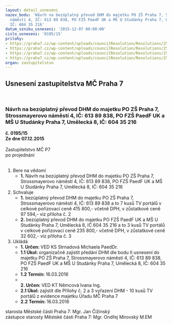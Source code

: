```yaml
---
layout: detail_usneseni
nazev_bodu: 'Návrh na bezúplatný převod DHM do majetku PO ZŠ Praha 7, Strossmayerovo
  náměstí 4, IČ: 613 89 838, PO FZŠ PaedF UK a MŠ U Studánky Praha 7, Umělecká 8,
  IČ: 604 35 216'
datum_vzniku_usneseni: '2015-12-07 00:00:00'
cislo_usneseni: '0195/15'
prilohy:
- https://praha7.cz/wp-content/uploads/councilResolution/Resolutions/25401/11-15-priloha_1_duvodova_zprava.doc
- https://praha7.cz/wp-content/uploads/councilResolution/Resolutions/25401/11-15-z%c5%a1_stross_tv_port%c3%a1ly_.pdf
- https://praha7.cz/wp-content/uploads/councilResolution/Resolutions/25401/11-15-z%c5%a1_um%c4%9bleck%c3%a1_tv_port%c3%a1ly_.pdf
- https://praha7.cz/wp-content/uploads/councilResolution/Resolutions/25401/11-15-usneseni_rmc_p7_1164_15-r_77_01.12.2015_tv_portaly_2_skoly.doc
organ: zastupitelstvo
---
```

<div id="ucUsn_pList" class="usn">
	<span><h2>Usnesení zastupitelstva MČ Praha 7 </h2>
<br></span><div class="standBody">
<span><h3>Návrh na bezúplatný převod DHM do majetku PO ZŠ Praha 7, Strossmayerovo náměstí 4, IČ: 613 89 838, PO FZŠ PaedF UK a MŠ U Studánky Praha 7, Umělecká 8, IČ: 604 35 216</h3></span><div class="center">
		<strong>č. 0195/15</strong><br>
	</div>
<div class="center">
		<strong>Ze dne 07.12.2015</strong><br><br>
	</div>Zastupitelstvo MČ P7<br> po projednání<br><br><ol>
<li>Bere na vědomí<ul><li>
<strong>1.</strong> Návrh na bezúplatný převod DHM do majetku PO ZŠ Praha 7, Strossmayerovo náměstí 4, IČ: 613 89 838, PO FZŠ PaedF UK a MŠ U Studánky Praha 7, Umělecká 8, IČ: 604 35 216</li></ul>
</li>
<li>Schvaluje<ul>
<li>
<strong>1.</strong> bezúplatný převod DHM do majetku PO ZŠ Praha 7, Strossmayerovo náměstí 4, IČ: 613 89 838 a to 7 kusů TV portálů v celkové pořizovací ceně   415 800,- včetně DPH, v zůstatkové ceně 97 594,- viz příloha č. 2</li>
<li>
<strong>2.</strong> bezúplatný převod DHM do majetku PO FZŠ PaedF UK a MŠ U Studánky Praha 7, Umělecká 8, IČ 604 35 216 a to 3 kusů TV portálů v celkové pořizovací ceně 235 800,- včetně DPH, v zůstatkové ceně 32 602,- viz příloha č. 3      </li>
</ul>
</li>
<li>Ukládá<ul>
<li>
<strong>1. Určen: </strong>VED KS Strnadová Michaela PaedDr.</li>
<li>
<strong>1.1 Úkol: </strong>organizačně zajistit předání DHM dle bodu II usnesení do majetku PO ZŠ Praha 7, Strossmayerovo náměstí 4, IČ: 613 89 838, PO FZŠ PaedF UK a MŠ U Studánky Praha 7, Umělecká 8, IČ: 604 35 216</li>
<li>
<strong>1.2 Termín: </strong>16.03.2016</li>
<li>
<strong><br>2. Určen: </strong>VED KT Němcová Ivana Ing.</li>
<li>
<strong>2.1 Úkol: </strong>zajistit dle Přílohy č. 2 a 3 vyřazení  DHM - 10 kusů TV portálů z evidence majetku Úřadu MČ Praha 7</li>
<li>
<strong>2.2 Termín: </strong>16.03.2016</li>
</ul>
</li>
</ol>starosta Městské části Praha 7: Mgr. Jan Čižinský<br>zástupce starosty Městské části Praha 7: Mgr. Ondřej Mirovský M.EM
</div>
</div>